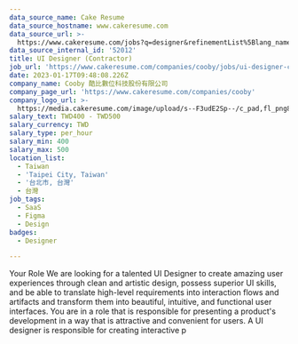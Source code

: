 ```yaml
---
data_source_name: Cake Resume
data_source_hostname: www.cakeresume.com
data_source_url: >-
  https://www.cakeresume.com/jobs?q=designer&refinementList%5Blang_name%5D%5B0%5D=English&refinementList%5Bsalary_type%5D=per_year
data_source_internal_id: '52012'
title: UI Designer (Contractor)
job_url: 'https://www.cakeresume.com/companies/cooby/jobs/ui-designer-contractor'
date: 2023-01-17T09:48:08.226Z
company_name: Cooby 酷比數位科技股份有限公司
company_page_url: 'https://www.cakeresume.com/companies/cooby'
company_logo_url: >-
  https://media.cakeresume.com/image/upload/s--F3udE2Sp--/c_pad,fl_png8,h_200,w_200/v1633514897/m4n9qojrudybbl0zvkte.png
salary_text: TWD400 - TWD500
salary_currency: TWD
salary_type: per_hour
salary_min: 400
salary_max: 500
location_list:
  - Taiwan
  - 'Taipei City, Taiwan'
  - '台北市, 台灣'
  - 台灣
job_tags:
  - SaaS
  - Figma
  - Design
badges:
  - Designer

---
```


Your Role We are looking for a talented UI Designer to create amazing user experiences through clean and artistic design, possess superior UI skills, and be able to translate high-level requirements into interaction flows and artifacts and transform them into beautiful, intuitive, and functional user interfaces. You are in a role that is responsible for presenting a product's development in a way that is attractive and convenient for users. A UI designer is responsible for creating interactive p